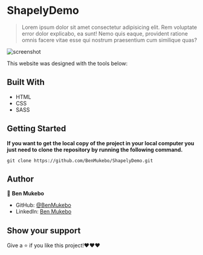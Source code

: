 # ShapelyDemo

> Lorem ipsum dolor sit amet consectetur adipisicing elit. Rem voluptate error dolor explicabo, ea sunt! Nemo quis eaque, provident ratione omnis facere vitae esse qui nostrum praesentium cum similique quas?

![screenshot](../img/Screenshot.jpg)


This website was designed with the tools below:

## Built With

- HTML
- CSS
- SASS

<!-- ## Live Demo

[Visit the website](https://github.com/BenMukebo/ShapelyDemo.git) -->

## Getting Started

**If you want to get the local copy of the project in your local computer you just need to clone the repository by running the following command.**

`git clone https://github.com/BenMukebo/ShapelyDemo.git`

## Author

👤 **Ben Mukebo**

- GitHub: [@BenMukebo](https://github.com/BenMukebo)
- LinkedIn: [Ben Mukebo](https://www.linkedin.com/in/kasongo-mukebo-ben-591720205/)



## Show your support

Give a ⭐️ if you like this project!❤️❤️❤️

